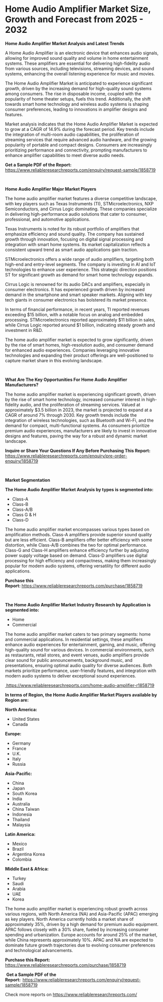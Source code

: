 <p><h1>Home Audio Amplifier Market Size, Growth and Forecast from 2025 - 2032</h1></p><p><strong>Home Audio Amplifier Market Analysis and Latest Trends</strong></p>
<p><p>A Home Audio Amplifier is an electronic device that enhances audio signals, allowing for improved sound quality and volume in home entertainment systems. These amplifiers are essential for delivering high-fidelity audio from various sources, including televisions, streaming devices, and sound systems, enhancing the overall listening experience for music and movies. </p><p>The Home Audio Amplifier Market is anticipated to experience significant growth, driven by the increasing demand for high-quality sound systems among consumers. The rise in disposable income, coupled with the popularity of home theater setups, fuels this trend. Additionally, the shift towards smart home technology and wireless audio systems is shaping consumer preferences, leading to innovations in amplifier designs and features.</p><p>Market analysis indicates that the Home Audio Amplifier Market is expected to grow at a CAGR of 14.9% during the forecast period. Key trends include the integration of multi-room audio capabilities, the proliferation of streaming services that require advanced audio hardware, and the growing popularity of portable and compact designs. Consumers are increasingly prioritizing performance and connectivity, prompting manufacturers to enhance amplifier capabilities to meet diverse audio needs.</p></p>
<p><strong>Get a Sample PDF of the Report:&nbsp;</strong> <a href="https://www.reliableresearchreports.com/enquiry/request-sample/1858719?utm_campaign=2102&utm_medium=2&utm_source=Github&utm_content=ia&utm_term=11022025&utm_id=home-audio-amplifier">https://www.reliableresearchreports.com/enquiry/request-sample/1858719</a></p>
<p>&nbsp;</p>
<p><strong>Home Audio Amplifier Major Market Players</strong></p>
<p><p>The home audio amplifier market features a diverse competitive landscape, with key players such as Texas Instruments (TI), STMicroelectronics, NXP Semiconductors, and Cirrus Logic dominating. These companies specialize in delivering high-performance audio solutions that cater to consumer, professional, and automotive applications.</p><p>Texas Instruments is noted for its robust portfolio of amplifiers that emphasize efficiency and sound quality. The company has sustained growth through innovation, focusing on digital signal processing and integration with smart home systems. Its market capitalization reflects a consistent upward trend as smart audio applications gain traction.</p><p>STMicroelectronics offers a wide range of audio amplifiers, targeting both high-end and entry-level segments. The company is investing in AI and IoT technologies to enhance user experience. This strategic direction positions ST for significant growth as demand for smart home technology expands.</p><p>Cirrus Logic is renowned for its audio DACs and amplifiers, especially in consumer electronics. It has experienced growth driven by increased demand in the smartphone and smart speaker markets. Aligning with key tech giants in consumer electronics has bolstered its market presence.</p><p>In terms of financial performance, in recent years, TI reported revenues exceeding $15 billion, with a notable focus on analog and embedded processing. STMicroelectronics reported approximately $11 billion in sales, while Cirrus Logic reported around $1 billion, indicating steady growth and investment in R&D.</p><p>The home audio amplifier market is expected to grow significantly, driven by the rise of smart homes, high-resolution audio, and consumer demand for enhanced audio experiences. Companies leveraging innovative technologies and expanding their product offerings are well-positioned to capture market share in this evolving landscape.</p></p>
<p>&nbsp;</p>
<p><strong>What Are The Key Opportunities For Home Audio Amplifier Manufacturers?</strong></p>
<p><p>The home audio amplifier market is experiencing significant growth, driven by the rise of smart home technology, increased consumer interest in high-fidelity audio, and the proliferation of streaming services. Valued at approximately $3.5 billion in 2023, the market is projected to expand at a CAGR of around 7% through 2030. Key growth trends include the integration of wireless technologies, such as Bluetooth and Wi-Fi, and the demand for compact, multi-functional systems. As consumers prioritize premium audio experiences, manufacturers are likely to invest in innovative designs and features, paving the way for a robust and dynamic market landscape.</p></p>
<p><strong>Inquire or Share Your Questions If Any Before Purchasing This Report:</strong> <a href="https://www.reliableresearchreports.com/enquiry/pre-order-enquiry/1858719?utm_campaign=2102&utm_medium=2&utm_source=Github&utm_content=ia&utm_term=11022025&utm_id=home-audio-amplifier">https://www.reliableresearchreports.com/enquiry/pre-order-enquiry/1858719</a></p>
<p>&nbsp;</p>
<p><strong>Market Segmentation</strong></p>
<p><strong>The Home Audio Amplifier Market Analysis by types is segmented into:</strong></p>
<p><ul><li>Class-A</li><li>Class-B</li><li>Class-A/B</li><li>Class G & H</li><li>Class-D</li></ul></p>
<p><p>The home audio amplifier market encompasses various types based on amplification methods. Class-A amplifiers provide superior sound quality but are less efficient. Class-B amplifiers offer better efficiency with some distortion, while Class-A/B combines the two for optimal performance. Class-G and Class-H amplifiers enhance efficiency further by adjusting power supply voltage based on demand. Class-D amplifiers use digital processing for high efficiency and compactness, making them increasingly popular for modern audio systems, offering versatility for different audio applications.</p></p>
<p><strong>Purchase this Report:&nbsp;</strong><a href="https://www.reliableresearchreports.com/purchase/1858719?utm_campaign=2102&utm_medium=2&utm_source=Github&utm_content=ia&utm_term=11022025&utm_id=home-audio-amplifier">https://www.reliableresearchreports.com/purchase/1858719</a></p>
<p>&nbsp;</p>
<p><strong>The Home Audio Amplifier Market Industry Research by Application is segmented into:</strong></p>
<p><ul><li>Home</li><li>Commercial</li></ul></p>
<p><p>The home audio amplifier market caters to two primary segments: home and commercial applications. In residential settings, these amplifiers enhance audio experiences for entertainment, gaming, and music, offering high-quality sound for various devices. In commercial environments, such as restaurants, retail stores, and event venues, audio amplifiers provide clear sound for public announcements, background music, and presentations, ensuring optimal audio quality for diverse audiences. Both markets prioritize performance, user-friendly features, and integration with modern audio systems to deliver exceptional sound experiences.</p></p>
<p><a href="https://www.reliableresearchreports.com/home-audio-amplifier-r1858719?utm_campaign=2102&utm_medium=2&utm_source=Github&utm_content=ia&utm_term=11022025&utm_id=home-audio-amplifier">&nbsp;https://www.reliableresearchreports.com/home-audio-amplifier-r1858719</a></p>
<p><strong>In terms of Region, the Home Audio Amplifier Market Players available by Region are:</strong></p>
<p>
    <p> <strong> North America: </strong>
        <ul>
            <li>United States</li>
            <li>Canada</li>
        </ul>
        </p> 
    <p> <strong> Europe: </strong>
        <ul>
            <li>Germany</li>
            <li>France</li>
            <li>U.K.</li>
            <li>Italy</li>
            <li>Russia</li>
        </ul>
        </p> 
    <p> <strong> Asia-Pacific: </strong>
        <ul>
            <li>China</li>
            <li>Japan</li>
            <li>South Korea</li>
            <li>India</li>
            <li>Australia</li>
            <li>China Taiwan</li>
            <li>Indonesia</li>
            <li>Thailand</li>
            <li>Malaysia</li>
        </ul>
        </p> 
    <p> <strong> Latin America: </strong>
        <ul>
            <li>Mexico</li>
            <li>Brazil</li>
            <li>Argentina Korea</li>
            <li>Colombia</li>
        </ul>
        </p> 
    <p> <strong> Middle East & Africa: </strong>
        <ul>
            <li>Turkey</li>
            <li>Saudi</li>
            <li>Arabia</li>
            <li>UAE</li>
            <li>Korea</li>
        </ul>
    </p>
    </p>
<p><p>The home audio amplifier market is experiencing robust growth across various regions, with North America (NA) and Asia-Pacific (APAC) emerging as key players. North America currently holds a market share of approximately 35%, driven by a high demand for premium audio equipment. APAC follows closely with a 30% share, fueled by increasing consumer spending and urbanization. Europe accounts for around 25% of the market, while China represents approximately 10%. APAC and NA are expected to dominate future growth trajectories due to evolving consumer preferences and technological advancements.</p></p>
<p><strong>Purchase this Report: </strong><a href="https://www.reliableresearchreports.com/purchase/1858719?utm_campaign=2102&utm_medium=2&utm_source=Github&utm_content=ia&utm_term=11022025&utm_id=home-audio-amplifier">https://www.reliableresearchreports.com/purchase/1858719</a></p>
<p>&nbsp;<strong>Get a Sample PDF of the Report:&nbsp;&nbsp;</strong><a href="https://www.reliableresearchreports.com/enquiry/request-sample/1858719?utm_campaign=2102&utm_medium=2&utm_source=Github&utm_content=ia&utm_term=11022025&utm_id=home-audio-amplifier">https://www.reliableresearchreports.com/enquiry/request-sample/1858719</a></p>
<p><strong></strong></p>
<p>Check more reports on <a href="https://www.reliableresearchreports.com/?utm_campaign=2102&utm_medium=2&utm_source=Github&utm_content=ia&utm_term=11022025&utm_id=home-audio-amplifier">https://www.reliableresearchreports.com/</a></p>